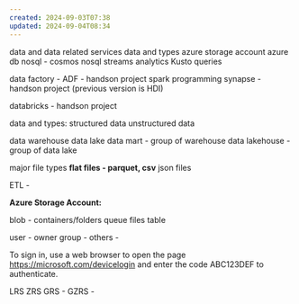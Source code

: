```yaml
---
created: 2024-09-03T07:38
updated: 2024-09-04T08:34
---
```


data and data related services
data and types
azure storage account
azure db
nosql - cosmos nosql
streams analytics
Kusto queries 

data factory - ADF - handson project
spark programming
synapse - handson project
(previous version is HDI)

databricks - handson project


data and types:
structured data
unstructured data 

data warehouse
data lake 
data mart - group of warehouse
data lakehouse - group of data lake


major file types
**flat  files - parquet, csv**
json files

ETL - 

**Azure Storage Account:**

blob - containers/folders
queue
files
table

user - owner
group - 
others - 

To sign in, use a web browser to open the page https://microsoft.com/devicelogin and enter the code ABC123DEF to authenticate.


LRS 
ZRS
GRS -
GZRS - 


